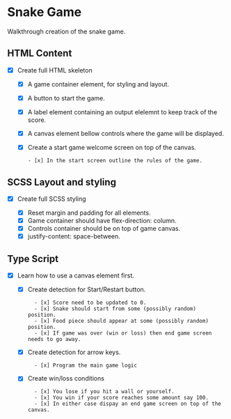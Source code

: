 # Snake Game

Walkthrough creation of the snake game.

## HTML Content

- [x] Create full HTML skeleton

  - [x] A game container element, for styling and layout.
  - [x] A button to start the game.
  - [x] A label element containing an output elelemnt to keep track of the score.
  - [x] A canvas element bellow controls where the game will be displayed.
  - [x] Create a start game welcome screen on top of the canvas.

        - [x] In the start screen outline the rules of the game.

## SCSS Layout and styling

- [x] Create full SCSS styling

  - [x] Reset margin and padding for all elements.
  - [x] Game container should have flex-direction: column.
  - [x] Controls container should be on top of game canvas.
  - [x] justify-content: space-between.

## Type Script 

- [x] Learn how to use a canvas element first.

  - [x] Create detection for Start/Restart button.

          - [x] Score need to be updated to 0.
          - [x] Snake should start from some (possibly random) position.
          - [x] Food piece should appear at some (possibly random) position.
          - [x] If game was over (win or loss) then end game screen needs to go away.

  - [x] Create detection for arrow keys.

          - [x] Program the main game logic

  - [x] Create win/loss conditions

          - [x] You lose if you hit a wall or yourself.
          - [x] You win if your score reaches some amount say 100.
          - [x] In either case dispay an end game screen on top of the canvas.

